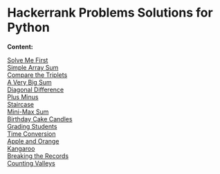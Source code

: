 # Hackerrank Problems Solutions for Python

<b>Content:</b>

[Solve Me First](https://github.com/SefaAkdeniz/Hackerrank-Problems-Solutions-for-Python/tree/master/Solve%20Me%20First "Solve Me First")</br>
[Simple Array Sum](https://github.com/SefaAkdeniz/Hackerrank-Problems-Solutions-for-Python/tree/master/Simple%20Array%20Sum "Simple Array Sum")</br>
[Compare the Triplets](https://github.com/SefaAkdeniz/Hackerrank-Problems-Solutions-for-Python/tree/master/Compare%20the%20Triplets "Compare the Triplets")</br>
[A Very Big Sum](https://github.com/SefaAkdeniz/Hackerrank-Problems-Solutions-for-Python/tree/master/A%20Very%20Big%20Sum "A Very Big Sum")</br>
[Diagonal Difference](https://github.com/SefaAkdeniz/Hackerrank-Problems-Solutions-for-Python/tree/master/Diagonal%20Difference "Diagonal Difference")</br>
[Plus Minus](https://github.com/SefaAkdeniz/Hackerrank-Problems-Solutions-for-Python/tree/master/Plus%20Minus "Plus Minus")</br>
[Staircase](https://github.com/SefaAkdeniz/Hackerrank-Problems-Solutions-for-Python/tree/master/Staircase "Staircase")</br>
[Mini-Max Sum](https://github.com/SefaAkdeniz/Hackerrank-Problems-Solutions-for-Python/tree/master/Mini-Max%20Sum "Mini-Max Sum")</br>
[Birthday Cake Candles](https://github.com/SefaAkdeniz/Hackerrank-Problems-Solutions-for-Python/tree/master/Birthday%20Cake%20Candles "Birthday Cake Candles")</br>
[Grading Students](https://github.com/SefaAkdeniz/Hackerrank-Problems-Solutions-for-Python/tree/master/Grading%20Students "Grading Students")</br>
[Time Conversion](https://github.com/SefaAkdeniz/Hackerrank-Problems-Solutions-for-Python/tree/master/Time%20Conversion "Time Conversion")</br>
[Apple and Orange](https://github.com/SefaAkdeniz/Hackerrank-Problems-Solutions-for-Python/tree/master/Apple%20and%20Orange "Apple and Orange")</br>
[Kangaroo](https://github.com/SefaAkdeniz/Hackerrank-Problems-Solutions-for-Python/tree/master/Kangaroo "Kangaroo")</br>
[Breaking the Records](https://github.com/SefaAkdeniz/Hackerrank-Problems-Solutions-for-Python/tree/master/Breaking%20the%20Records "Breaking the Records")</br>
[Counting Valleys](https://github.com/SefaAkdeniz/Hackerrank-Problems-Solutions-for-Python/tree/master/Counting%20Valleys "Counting Valleys")</br>

